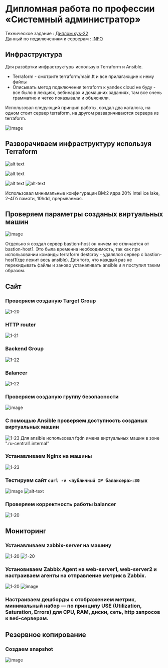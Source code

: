 #  Дипломная работа по профессии «Системный администратор»

Техническое задание : [Диплом sys-22](https://github.com/chichnikita/DiplomNetology/blob/main/Read_tx.md)  
Данный по подключениям к серверам : [INFO](https://github.com/chichnikita/DiplomNetology/blob/main/info.md)

## Инфраструктура
Для развёртки инфраструктуры использую Terraform и Ansible.
 * Terraform - смотрите terraform/main.ft и все прилагающие к нему файлы
 * Описывать метод подключения terraform к yandex cloud не буду - все было в лекциях, вебинарах и домашних заданиях, там все очень грамматно и четко показывали и объясняли.


Использовал следующий принцип работы, создал два каталога, на одном стоит сервер terraform, на другом разваричиваются сервера из terraform.

   ![image](https://github.com/chichnikita/DiplomNetology/assets/120582480/95ea0227-5d94-4ee8-8567-de544738de46)


## Разворачиваем инфраструктуру используя Terraform 
   ![alt text](https://github.com/chichnikita/DiplomNetology/blob/main/img/Terraform_Init_Validate_Fmt.png?raw=true)
   
   ![alt text](https://github.com/chichnikita/DiplomNetology/blob/main/img/Terraform_Apply.png?raw=true)
   
   ![alt text](https://github.com/chichnikita/DiplomNetology/blob/main/img/Terraform_Apply_End.png?raw=true)
   ![alt-text](https://github.com/chichnikita/DiplomNetology/blob/main/img/gif/Terraform_Apply.gif)
   
Использовал минимальные конфигурации ВМ:2 ядра 20% Intel ice lake, 2-4Гб памяти, 10hdd, прерываемая.
## Проверяем параметры созданых виртуальных машин
   ![image](https://github.com/chichnikita/DiplomNetology/assets/120582480/283d0070-4b4c-4640-adba-82964b9b4271)

Отдельно я создал сервер bastion-host он ничем не отличается от bastion-host1. Это была временна необходимость, так как при использовании команды terraform destcroy - удалялся сервер с bastion-host1(где лежит весь ansible).
Для того, что каждый раз не перекидывать файлы и заново устаналивать ansible и я поступил таким образом.
## Сайт
### Проверяем созданую Target Group
![1-20](./img/tg.png)
### HTTP router
![1-21](./img/router.png)
### Backend Group
![1-22](./img/bg.png)
### Balancer
![1-22](./img/Balancer.png)
### Проверяем созданую группу безопасности
![image](https://github.com/chichnikita/DiplomNetology/assets/120582480/b6e4b99b-3b69-4cdc-acae-3e0f73185ed9)
### С помощью Ansible проверяем доступность созданых виртуальных машин
![1-23](./img/Ansible_Ping_All_Host.png)
 Для ansible использовал fqdn имена виртуальных машин в зоне ".ru-central1.internal"
### Устанавливаем Nginx на машины
![1-23](./img/Ansible_Playbook_Nginx.png)
### Тестируем сайт `curl -v <публичный IP балансера>:80` 
![image](https://github.com/chichnikita/DiplomNetology/assets/120582480/0ef5b0b7-ac30-4bd2-bff6-845771ce7926)
![alt-text](https://github.com/chichnikita/DiplomNetology/blob/main/img/gif/Site.gif)
### Проверяем корректность работы balancer
![1-20](./img/balancer_logs.png)

## Мониторинг
### Устанавливаем zabbix-server на машину
![1-20](./img/Ansible_Playbook_Zabbix-server_1.png)
![1-20](./img/Ansible_Playbook_Zabbix-server_2.png)

### Установиваем Zabbix Agent на web-server1, web-server2 и настраиваем агенты на отправление метрик в Zabbix.
![1-20](./img/Ansible_Playbook_Zabbix-agent_1.png)
![image](https://github.com/chichnikita/DiplomNetology/assets/120582480/64533ebb-e9c1-494c-81e0-daf130a7fc2f)

### Настраиваем дешборды с отображением метрик, минимальный набор — по принципу USE (Utilization, Saturation, Errors) для CPU, RAM, диски, сеть, http запросов к веб-серверам.



## Резервное копирование
### Создаем snapshot

![image](https://github.com/chichnikita/DiplomNetology/assets/120582480/0d3eae1e-4043-48c5-a3c0-41c300518cce)
